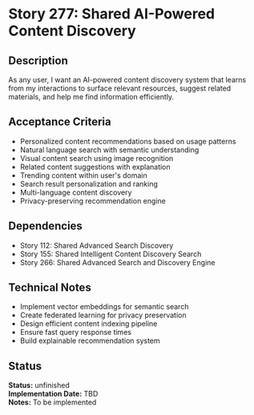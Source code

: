 # Story 277: Shared AI-Powered Content Discovery

## Description
As any user, I want an AI-powered content discovery system that learns from my interactions to surface relevant resources, suggest related materials, and help me find information efficiently.

## Acceptance Criteria
- Personalized content recommendations based on usage patterns
- Natural language search with semantic understanding
- Visual content search using image recognition
- Related content suggestions with explanation
- Trending content within user's domain
- Search result personalization and ranking
- Multi-language content discovery
- Privacy-preserving recommendation engine

## Dependencies
- Story 112: Shared Advanced Search Discovery
- Story 155: Shared Intelligent Content Discovery Search
- Story 266: Shared Advanced Search and Discovery Engine

## Technical Notes
- Implement vector embeddings for semantic search
- Create federated learning for privacy preservation
- Design efficient content indexing pipeline
- Ensure fast query response times
- Build explainable recommendation system
## Status
**Status:** unfinished  
**Implementation Date:** TBD  
**Notes:** To be implemented
